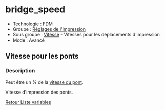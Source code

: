 # bridge_speed

* Technologie : FDM
* Groupe : [Réglages de l'Impression](../print_settings/print_settings.md)
* Sous groupe : [Vitesse](../print_settings/print_settings.md#vitesse) - Vitesses pour les déplacements d'impression
* Mode : Avancé

## Vitesse pour les ponts

### Description


Peut être un % de la [vitesse du pont](bridge_speed.md).

Vitesse d'impression des ponts.

[Retour Liste variables](variable_list.md)